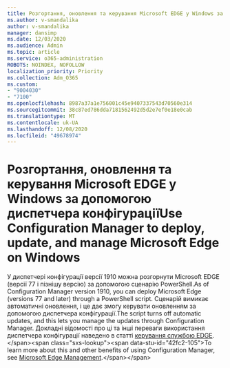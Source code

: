 ```yaml
---
title: Розгортання, оновлення та керування Microsoft EDGE у Windows за допомогою диспетчера конфігурації
ms.author: v-smandalika
author: v-smandalika
manager: dansimp
ms.date: 12/03/2020
ms.audience: Admin
ms.topic: article
ms.service: o365-administration
ROBOTS: NOINDEX, NOFOLLOW
localization_priority: Priority
ms.collection: Adm_O365
ms.custom:
- "9004030"
- "7100"
ms.openlocfilehash: 8987a37a1e756001c45e9407337543d70560e314
ms.sourcegitcommit: 38c87ed786dda7181562492d5d2e7ef0e18e0cab
ms.translationtype: MT
ms.contentlocale: uk-UA
ms.lasthandoff: 12/08/2020
ms.locfileid: "49678974"
---
```

# <a name="use-configuration-manager-to-deploy-update-and-manage-microsoft-edge-on-windows"></a><span data-ttu-id="42fc2-102">Розгортання, оновлення та керування Microsoft EDGE у Windows за допомогою диспетчера конфігурації</span><span class="sxs-lookup"><span data-stu-id="42fc2-102">Use Configuration Manager to deploy, update, and manage Microsoft Edge on Windows</span></span>

<span data-ttu-id="42fc2-103">У диспетчері конфігурації версії 1910 можна розгорнути Microsoft EDGE (версії 77 і пізнішу версію) за допомогою сценарію PowerShell.</span><span class="sxs-lookup"><span data-stu-id="42fc2-103">As of Configuration Manager version 1910, you can deploy Microsoft Edge (versions 77 and later) through a PowerShell script.</span></span> <span data-ttu-id="42fc2-104">Сценарій вимикає автоматичні оновлення, і це дає змогу керувати оновленням за допомогою диспетчера конфігурації.</span><span class="sxs-lookup"><span data-stu-id="42fc2-104">The script turns off automatic updates, and this lets you manage the updates through Configuration Manager.</span></span> <span data-ttu-id="42fc2-105">Докладні відомості про ці та інші переваги використання диспетчера конфігурації наведено в статті [керування службою EDGE](https://docs.microsoft.com/mem/configmgr/apps/deploy-use/deploy-edge?).</span><span class="sxs-lookup"><span data-stu-id="42fc2-105">To learn more about this and other benefits of using Configuration Manager, see [Microsoft Edge Management](https://docs.microsoft.com/mem/configmgr/apps/deploy-use/deploy-edge?).</span></span>